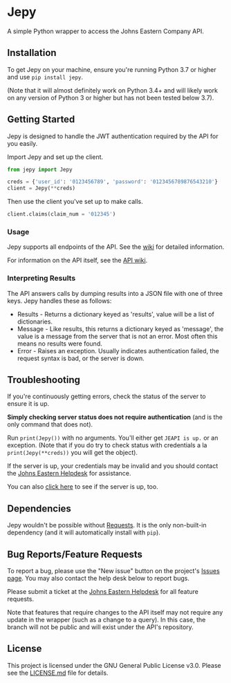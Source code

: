 # Jepy

A simple Python wrapper to access the Johns Eastern Company API.

## Installation

To get Jepy on your machine, ensure you're running Python 3.7 or higher and use `pip install jepy`.

(Note that it will almost definitely work on Python 3.4+ and will likely work on any version of Python 3 or higher but has not been tested below 3.7).

## Getting Started

Jepy is designed to handle the JWT authentication required by the API for you easily.

Import Jepy and set up the client.

```python
from jepy import Jepy

creds = {'user_id': '0123456789', 'password': '0123456789876543210'}
client = Jepy(**creds)
```

Then use the client you've set up to make calls.

```python
client.claims(claim_num = '012345')
```

### Usage

Jepy supports all endpoints of the API. See the [wiki](https://github.com/JECO/jepy/wiki) for detailed information.

For information on the API itself, see the [API wiki](https://github.com/JECO/jeapi-docs/wiki).

### Interpreting Results

The API answers calls by dumping results into a JSON file with one of three keys. Jepy handles these as follows:
  * Results - Returns a dictionary keyed as 'results', value will be a list of dictionaries.
  *	Message - Like results, this returns a dictionary keyed as 'message', the value is a message from the server that is not an error. Most often this means no results were found.
  *	Error - Raises an exception. Usually indicates authentication failed, the request syntax is bad, or the server is down.

## Troubleshooting

If you're continuously getting errors, check the status of the server to ensure it is up.

__Simply checking server status does not require authentication__ (and is the only command that does not).

Run `print(Jepy())` with no arguments. You'll either get `JEAPI is up.` or an exception. (Note that if you do try to check status with credentials a la `print(Jepy(**creds))` you will get the object).

If the server is up, your credentials may be invalid and you should contact the [Johns Eastern Helpdesk](https://je.zendesk.com/hc/en-us/requests/new) for assistance.

You can also [click here](https://je-api.com/) to see if the server is up, too.

## Dependencies

Jepy wouldn't be possible without [Requests](https://pypi.org/project/requests/). It is the only non-built-in dependency (and it will automatically install with `pip`).

## Bug Reports/Feature Requests

To report a bug, please use the "New issue" button on the project's [Issues page](https://github.com/JECO/jepy/issues). You may also contact the help desk below to report bugs.

Please submit a ticket at the [Johns Eastern Helpdesk](https://je.zendesk.com/hc/en-us/requests/new) for all feature requests.

Note that features that require changes to the API itself may not require any update in the wrapper (such as a change to a query). In this case, the branch will not be public and will exist under the API's repository.

## License

This project is licensed under the GNU General Public License v3.0. Please see the [LICENSE.md](LICENSE.md) file for details.
